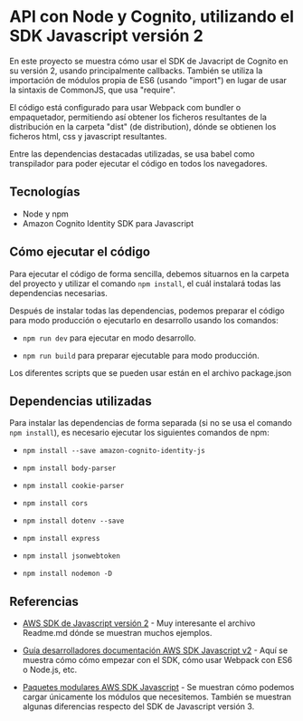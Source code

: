 # API con Node y Cognito, utilizando el SDK Javascript versión 2

En este proyecto se muestra cómo usar el SDK de Javacript de Cognito en su versión 2, usando principalmente callbacks. También se utiliza la importación de módulos propia de ES6 (usando "import") en lugar de usar la sintaxis de CommonJS, que usa "require".

El código está configurado para usar Webpack com bundler o empaquetador, permitiendo así obtener los ficheros resultantes de la distribución en la carpeta "dist" (de distribution), dónde se obtienen los ficheros html, css y javascript resultantes. 

Entre las dependencias destacadas utilizadas, se usa babel como transpilador para poder ejecutar el código en todos los navegadores.

## Tecnologías 

* Node y npm
* Amazon Cognito Identity SDK para Javascript

## Cómo ejecutar el código

Para ejecutar el código de forma sencilla, debemos situarnos en la carpeta del proyecto y utilizar el comando `npm install`, el cuál instalará todas las dependencias necesarias.

Después de instalar todas las dependencias, podemos preparar el código para modo producción o ejecutarlo en desarrollo usando los comandos:

* `npm run dev` para ejecutar en modo desarrollo.

* `npm run build` para preparar ejecutable para modo producción.

Los diferentes scripts que se pueden usar están en el archivo package.json

## Dependencias utilizadas

Para instalar las dependencias de forma separada (si no se usa el comando `npm install`), es necesario ejecutar los siguientes comandos de npm:

* `npm install --save amazon-cognito-identity-js`

* `npm install body-parser`

* `npm install cookie-parser`

* `npm install cors`

* `npm install dotenv --save`

* `npm install express`

* `npm install jsonwebtoken`

* `npm install nodemon -D`

## Referencias

- [AWS SDK de Javascript versión 2](https://github.com/aws-amplify/amplify-js/tree/master/packages/amazon-cognito-identity-js) - Muy interesante el archivo Readme.md dónde se muestran muchos ejemplos.

- [Guía desarrolladores documentación AWS SDK Javascript v2](https://docs.aws.amazon.com/es_es/sdk-for-javascript/v2/developer-guide/webpack.html) - Aquí se muestra cómo cómo empezar con el SDK, cómo usar Webpack con ES6 o Node.js, etc.

- [Paquetes modulares AWS SDK Javascript](https://aws.amazon.com/es/blogs/developer/modular-packages-in-aws-sdk-for-javascript/) - Se muestran cómo podemos cargar únicamente los módulos que necesitemos. También se muestran algunas diferencias respecto del SDK de Javascript versión 3.


